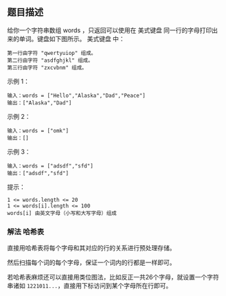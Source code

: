 ## 题目描述
给你一个字符串数组 words ，只返回可以使用在 美式键盘 同一行的字母打印出来的单词。键盘如下图所示。
美式键盘 中：
```
第一行由字符 "qwertyuiop" 组成。
第二行由字符 "asdfghjkl" 组成。
第三行由字符 "zxcvbnm" 组成。
```
示例 1：
```
输入：words = ["Hello","Alaska","Dad","Peace"]
输出：["Alaska","Dad"]
```
示例 2：
```
输入：words = ["omk"]
输出：[]
```
示例 3：
```
输入：words = ["adsdf","sfd"]
输出：["adsdf","sfd"]
```

提示：
```
1 <= words.length <= 20
1 <= words[i].length <= 100
words[i] 由英文字母（小写和大写字母）组成
```

### 解法 哈希表
直接用哈希表将每个字母和其对应的行的关系进行预处理存储。

然后扫描每个词的每个字母，保证一个词内的行都是一样即可。

若哈希表麻烦还可以直接用类位图法，比如反正一共26个字母，就设置一个字符串诸如
`1221011...`，直接用下标访问到某个字母所在行即可。